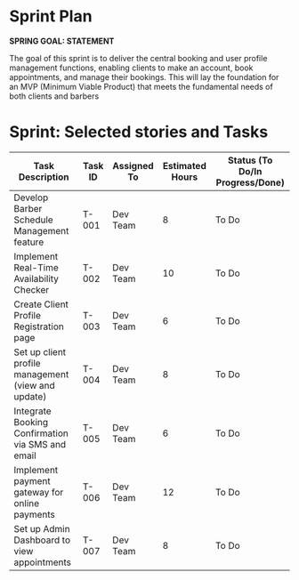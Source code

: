 # Sprint Plan

**SPRING GOAL:  STATEMENT**

The goal of this sprint is to deliver the central booking and user profile management functions, enabling clients to make an account, book appointments, and manage their bookings. This will lay the foundation for an MVP (Minimum Viable Product) that meets the fundamental needs of both clients and barbers
# Sprint: Selected stories and Tasks

| Task Description | Task ID | Assigned To | Estimated Hours | Status (To Do/In Progress/Done) |
|------------------|---------|-------------|-----------------|---------------------------------|
| Develop Barber Schedule Management feature | T-001 | Dev Team | 8 | To Do |
| Implement Real-Time Availability Checker | T-002 | Dev Team | 10 | To Do |
| Create Client Profile Registration page | T-003 | Dev Team | 6 | To Do |
| Set up client profile management (view and update) | T-004 | Dev Team | 8 | To Do |
| Integrate Booking Confirmation via SMS and email | T-005 | Dev Team | 6 | To Do |
| Implement payment gateway for online payments | T-006 | Dev Team | 12 | To Do |
| Set up Admin Dashboard to view appointments | T-007 | Dev Team | 8 | To Do |
